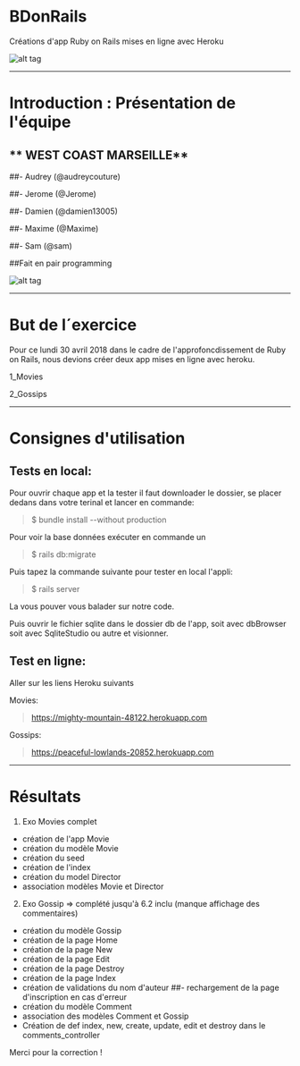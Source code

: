 # BDonRails
Créations d'app Ruby on Rails mises en ligne avec Heroku



![alt tag](images/img-marseille-3.png)

-------------

# Introduction : Présentation de l'équipe

## ** WEST COAST MARSEILLE**
##- Audrey (@audreycouture)

##- Jerome (@Jerome)

##- Damien (@damien13005)

##- Maxime (@Maxime)

##- Sam 	(@sam)


##Fait en pair programming

![alt tag](images/pairProgramming.jpg)

-------------

# But de l´exercice

Pour ce lundi 30 avril 2018 dans le cadre de l'approfoncdissement de Ruby on Rails, nous devions créer deux app mises en ligne avec heroku. 

1_Movies

2_Gossips

------------

# Consignes d'utilisation

## Tests en local:

Pour ouvrir chaque app et la tester il faut downloader le dossier, se placer dedans dans votre terinal et lancer en commande:

> $ bundle install --without production


Pour voir la base données exécuter en commande un

> $ rails db:migrate

Puis tapez la commande suivante pour tester en local l'appli:

> $ rails server

La vous pouver vous balader sur notre code.

Puis ouvrir le fichier sqlite dans le dossier db de l'app, soit avec dbBrowser soit avec SqliteStudio ou autre et visionner.

## Test en ligne:

Aller sur les liens Heroku suivants

Movies:

> https://mighty-mountain-48122.herokuapp.com

Gossips:

> https://peaceful-lowlands-20852.herokuapp.com


------------

# Résultats
1. Exo Movies complet
- création de l'app Movie
- création du modèle Movie
- création du seed
- création de l'index
- création du model Director
- association modèles Movie et Director



2. Exo Gossip => complété jusqu'à 6.2 inclu (manque affichage des commentaires)
- création du modèle Gossip
- création de la page Home
- création de la page New
- création de la page Edit
- création de la page Destroy
- création de la page Index
- création de validations du nom d'auteur
##- rechargement de la page d'inscription en cas d'erreur
- création du modèle Comment
- association des modèles Comment et Gossip
- Création de def index, new, create, update, edit et destroy dans le comments_controller







Merci pour la correction ! 
